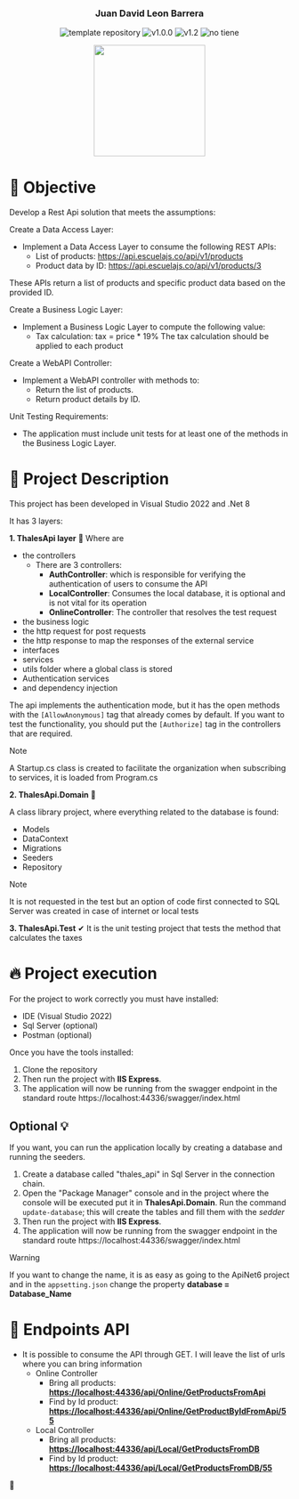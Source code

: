 <p align="center">
    <h3 align="center">Juan David Leon Barrera</h3>
	<p align="center">
		<img src="https://img.shields.io/badge/.NET-5C2D91?logo=.net&logoColor=white" alt="template repository">
		<img src="https://img.shields.io/static/v1?label=proyect type&message=Api Rest&color=white" alt="v1.0.0">
		<img src="https://img.shields.io/static/v1?label=version&message=1.0.1&color=red" alt="v1.2">
		<img src="https://img.shields.io/static/v1?label=licence&message=No apply&color=green" alt="no tiene">
	</p>
    <p align="center">
        <a href="https://nevergate.com.co/"><img src="https://nevergate.com.co/otros/portafolio/images/logo.png" width="200"></a>
    </p>
</p>


# 🚩 Objective

Develop a Rest Api solution that meets the assumptions:

Create a Data Access Layer: 
- Implement a Data Access Layer to consume the following REST APIs: 
  - List of products: 
    https://api.escuelajs.co/api/v1/products   
  - Product data by ID: 
    https://api.escuelajs.co/api/v1/products/3 
    
These APIs return a list of products and specific product data based on the provided ID.  

Create a Business Logic Layer: 
- Implement a Business Logic Layer to compute the following value: 
  - Tax calculation: tax = price * 19% 
The tax calculation should be applied to each product 

Create a WebAPI Controller: 
- Implement a WebAPI controller with methods to: 
  - Return the list of products. 
  - Return product details by ID.

Unit Testing Requirements: 
- The application must include unit tests for at least one of the methods in the Business Logic Layer. 

# 📄 Project Description
This project has been developed in Visual Studio 2022 and .Net 8

It has 3 layers:

**1. ThalesApi layer** 🍂 
Where are

- the controllers
	- There are 3 controllers:
		- **AuthController**: which is responsible for verifying the authentication of users to consume the API
		- **LocalController**: Consumes the local database, it is optional and is not vital for its operation
		- **OnlineController**: The controller that resolves the test request 
- the business logic
- the http request for post requests
- the http response to map the responses of the external service
- interfaces
- services
- utils folder where a global class is stored
- Authentication services
- and dependency injection

The api implements the authentication mode, but it has the open methods with the `[AllowAnonymous]` tag that already comes by default. If you want to test the functionality, you should put the `[Authorize]` tag in the controllers that are required.

> [!NOTE]
> A Startup.cs class is created to facilitate the organization when subscribing to services, it is loaded from Program.cs

**2. ThalesApi.Domain** 🥐

A class library project, where everything related to the database is found:
- Models
- DataContext
- Migrations
- Seeders
- Repository
  
> [!NOTE]
> It is not requested in the test but an option of code first connected to SQL Server was created in case of internet or local tests

**3. ThalesApi.Test** ✔
It is the unit testing project that tests the method that calculates the taxes

# 🔥 Project execution

For the project to work correctly you must have installed:

- IDE (Visual Studio 2022)
- Sql Server (optional)
- Postman (optional)

Once you have the tools installed:

1. Clone the repository
2. Then run the project with **IIS Express**.
3. The application will now be running from the swagger endpoint in the standard route https://localhost:44336/swagger/index.html

## Optional 💡
If you want, you can run the application locally by creating a database and running the seeders.
1. Create a database called "thales_api" in Sql Server in the connection chain.
2. Open the "Package Manager" console and in the project where the console will be executed put it in **ThalesApi.Domain**. Run the command `update-database`; this will create the tables and fill them with the *sedder*
3. Then run the project with **IIS Express**.
4. The application will now be running from the swagger endpoint in the standard route https://localhost:44336/swagger/index.html

> [!WARNING]
> If you want to change the name, it is as easy as going to the ApiNet6 project and in the `appsetting.json` change the property **database = Database_Name** 

# 🧪 Endpoints API

- It is possible to consume the API through GET. I will leave the list of urls where you can bring information
    - Online Controller
        - Bring all products: **[https://localhost:44336/api/Online/GetProductsFromApi](https://localhost:44336/api/Online/GetProductsFromApi)**
        - Find by Id product: **[https://localhost:44336/api/Online/GetProductByIdFromApi/55](https://localhost:44336/api/Online/GetProductByIdFromApi/4)**
    - Local Controller
        - Bring all products: **[https://localhost:44336/api/Local/GetProductsFromDB](https://localhost:44336/api/Local/GetProductsFromDB)**
        - Find by Id product: **[https://localhost:44336/api/Local/GetProductsFromDB/55](https://localhost:44336/api/Local/GetProductsFromDB/55)**

🛴
